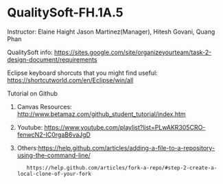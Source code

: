 # QualitySoft-FH.1A.5
Instructor: Elaine Haight
Jason Martinez(Manager), Hitesh Govani, Quang Phan


QualitySoft info: https://sites.google.com/site/organizeyourteam/task-2-design-document/requirements

Eclipse keyboard shorcuts that you might find useful: https://shortcutworld.com/en/Eclipse/win/all

Tutorial on Github

1. Canvas Resources: http://www.betamaz.com/github_student_tutorial/index.htm

2. Youtube: https://www.youtube.com/playlist?list=PLwAKR305CRO-fenwcN2-IC0rgaB6vaJgD

3. Others:https://help.github.com/articles/adding-a-file-to-a-repository-using-the-command-line/

          https://help.github.com/articles/fork-a-repo/#step-2-create-a-local-clone-of-your-fork
                     
